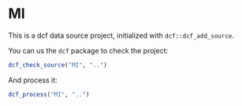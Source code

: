 # MI

This is a dcf data source project, initialized with `dcf::dcf_add_source`.

You can us the `dcf` package to check the project:

```R
dcf_check_source("MI", "..")
```

And process it:

```R
dcf_process("MI", "..")
```
